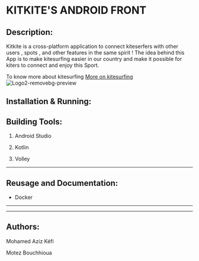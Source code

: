 # KITKITE'S ANDROID FRONT 

## Description:
Kitkite is a cross-platform application to connect kiteserfers with other users , spots , and other features in the same spirit ! 
The idea behind this App is to make kitesurfing easier in our country and make it possible for kiters to connect and enjoy this Sport.

To know more about kitesurfing [More on kitesurfing](https://fr.wikipedia.org/wiki/Kitesurf) 
![Logo2-removebg-preview](https://user-images.githubusercontent.com/58823874/231903575-2709298e-bbe9-435d-8acc-f6415de8554a.png)

## Installation & Running:


## Building Tools:
  1. Android Studio
     
  2. Kotlin
    
3. Volley
*********************************

## Reusage and Documentation:
* Docker


****************************************************************





****************************************************************

## Authors:
Mohamed Aziz Kéfi

Motez Bouchhioua    
     
